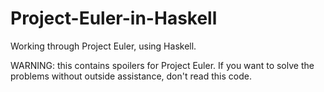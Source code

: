 # Project-Euler-in-Haskell
Working through Project Euler, using Haskell. 

WARNING: this contains spoilers for Project Euler. If you want to solve the problems without outside assistance, don't read this code.